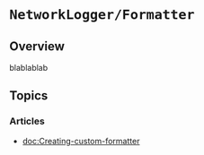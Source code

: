 # ``NetworkLogger/Formatter``

## Overview

blablablab

## Topics

### Articles

- <doc:Creating-custom-formatter>
